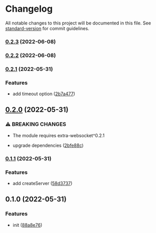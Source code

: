 # Changelog

All notable changes to this project will be documented in this file. See [standard-version](https://github.com/conventional-changelog/standard-version) for commit guidelines.

### [0.2.3](https://github.com/delight-rpc/extra-websocket/compare/v0.2.2...v0.2.3) (2022-06-08)

### [0.2.2](https://github.com/delight-rpc/extra-websocket/compare/v0.2.1...v0.2.2) (2022-06-08)

### [0.2.1](https://github.com/delight-rpc/extra-websocket/compare/v0.2.0...v0.2.1) (2022-05-31)


### Features

* add timeout option ([2b7a477](https://github.com/delight-rpc/extra-websocket/commit/2b7a477104b50876a168cde0dbb279ad27e7de27))

## [0.2.0](https://github.com/delight-rpc/extra-websocket/compare/v0.1.1...v0.2.0) (2022-05-31)


### ⚠ BREAKING CHANGES

* The module requires extra-websocket^0.2.1

* upgrade dependencies ([2bfe88c](https://github.com/delight-rpc/extra-websocket/commit/2bfe88cc168caf55c3f6aecd4730345403e98c94))

### [0.1.1](https://github.com/delight-rpc/extra-websocket/compare/v0.1.0...v0.1.1) (2022-05-31)


### Features

* add createServer ([58d3737](https://github.com/delight-rpc/extra-websocket/commit/58d3737e4235983a2eae6989657a4c9864ea8cbb))

## 0.1.0 (2022-05-31)


### Features

* init ([88a8e76](https://github.com/delight-rpc/extra-websocket/commit/88a8e76fa7107b3ad471b9a6b1e67ed0fc74c4a5))
